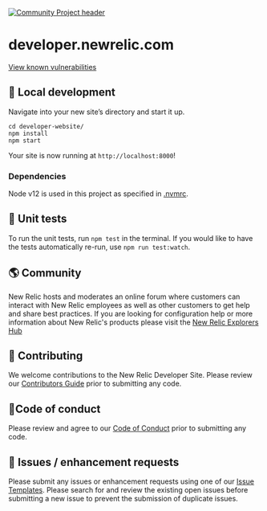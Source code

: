 [![Community Project header](https://github.com/newrelic/open-source-office/raw/master/examples/categories/images/Community_Project.png)](https://github.com/newrelic/open-source-office/blob/master/examples/categories/index.md#category-community-project)

# developer.newrelic.com

[View known vulnerabilities](https://snyk.io/test/github/newrelic/developer-website)

## 🚀 Local development

Navigate into your new site’s directory and start it up.

```shell
cd developer-website/
npm install
npm start
```

Your site is now running at `http://localhost:8000`!

### Dependencies

Node v12 is used in this project as specified in [.nvmrc](https://github.com/newrelic/developer-website/blob/master/.nvmrc).

## 📝 Unit tests

To run the unit tests, run `npm test` in the terminal. If you would like to
have the tests automatically re-run, use `npm run test:watch`.

## 🌎 Community

New Relic hosts and moderates an online forum where customers can interact with
New Relic employees as well as other customers to get help and share best practices.
If you are looking for configuration help or more information about New Relic's
products please visit the [New Relic Explorers Hub](https://discuss.newrelic.com/)

## 🚧 Contributing

We welcome contributions to the New Relic Developer Site. Please review our
[Contributors Guide](CONTRIBUTING.md) prior to submitting any code.

## 🚦Code of conduct

Please review and agree to our [Code of Conduct](CODE_OF_CONDUCT.md) prior to submitting any code.

## 🐛 Issues / enhancement requests

Please submit any issues or enhancement requests using one of our
[Issue Templates](https://github.com/newrelic/developer-website/issues/new/choose).
Please search for and review the existing open issues before submitting a new
issue to prevent the submission of duplicate issues.
